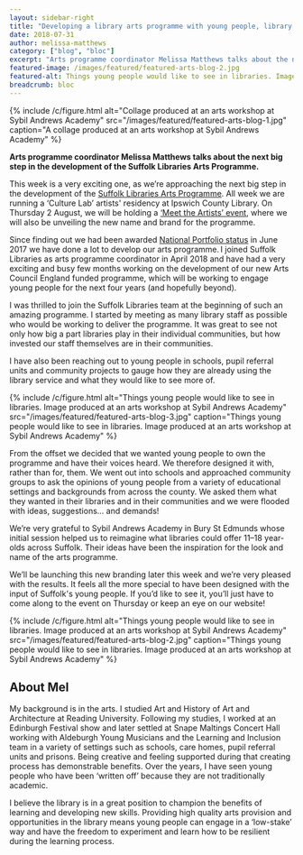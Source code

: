 ```yaml
---
layout: sidebar-right
title: "Developing a library arts programme with young people, library staff and artists"
date: 2018-07-31
author: melissa-matthews
category: ["blog", "bloc"]
excerpt: "Arts programme coordinator Melissa Matthews talks about the next big step in the development of the Suffolk Libraries Arts Programme."
featured-image: /images/featured/featured-arts-blog-2.jpg
featured-alt: Things young people would like to see in libraries. Image produced at an arts workshop at Sybil Andrews Academy.
breadcrumb: bloc
---
```


{% include /c/figure.html alt="Collage produced at an arts workshop at Sybil Andrews Academy" src="/images/featured/featured-arts-blog-1.jpg" caption="A collage produced at an arts workshop at Sybil Andrews Academy" %}

**Arts programme coordinator Melissa Matthews talks about the next big step in the development of the Suffolk Libraries Arts Programme.**

This week is a very exciting one, as we’re approaching the next big step in the development of the [Suffolk Libraries Arts Programme](/arts). All week we are running a ‘Culture Lab’ artists' residency at Ipswich County Library. On Thursday 2 August, we will be holding a [‘Meet the Artists’ event](/events/ipswich-2018-08-02-culture-lab/), where we will also be unveiling the new name and brand for the programme.

Since finding out we had been awarded [National Portfolio status](/news/national-portfolio-organisation/) in June 2017 we have done a lot to develop our arts programme. I joined Suffolk Libraries as arts programme coordinator in April 2018 and have had a very exciting and busy few months working on the development of our new Arts Council England funded programme, which will be working to engage young people for the next four years (and hopefully beyond).

I was thrilled to join the Suffolk Libraries team at the beginning of such an amazing programme. I started by meeting as many library staff as possible who would be working to deliver the programme. It was great to see not only how big a part libraries play in their individual communities, but how invested our staff themselves are in their communities.

I have also been reaching out to young people in schools, pupil referral units and community projects to gauge how they are already using the library service and what they would like to see more of.

{% include /c/figure.html alt="Things young people would like to see in libraries. Image produced at an arts workshop at Sybil Andrews Academy" src="/images/featured/featured-arts-blog-3.jpg" caption="Things young people would like to see in libraries. Image produced at an arts workshop at Sybil Andrews Academy" %}

From the offset we decided that we wanted young people to own the programme and have their voices heard. We therefore designed it with, rather than for, them. We went out into schools and approached community groups to ask the opinions of young people from a variety of educational settings and backgrounds from across the county. We asked them what they wanted in their libraries and in their communities and we were flooded with ideas, suggestions... and demands!

We’re very grateful to Sybil Andrews Academy in Bury St Edmunds whose initial session helped us to reimagine what libraries could offer 11–18 year-olds across Suffolk. Their ideas have been the inspiration for the look and name of the arts programme.

We’ll be launching this new branding later this week and we’re very pleased with the results. It feels all the more special to have been designed with the input of Suffolk's young people. If you’d like to see it, you’ll just have to come along to the event on Thursday or keep an eye on our website!

{% include /c/figure.html alt="Things young people would like to see in libraries. Image produced at an arts workshop at Sybil Andrews Academy" src="/images/featured/featured-arts-blog-2.jpg" caption="Things young people would like to see in libraries. Image produced at an arts workshop at Sybil Andrews Academy" %}

## About Mel

My background is in the arts. I studied Art and History of Art and Architecture at Reading University. Following my studies, I worked at an Edinburgh Festival show and later settled at Snape Maltings Concert Hall working with Aldeburgh Young Musicians and the Learning and Inclusion team in a variety of settings such as schools, care homes, pupil referral units and prisons. Being creative and feeling supported during that creating process has demonstrable benefits. Over the years, I have seen young people who have been ‘written off’ because they are not traditionally academic.

I believe the library is in a great position to champion the benefits of learning and developing new skills. Providing high quality arts provision and opportunities in the library means young people can engage in a ‘low-stake’ way and have the freedom to experiment and learn how to be resilient during the learning process.
